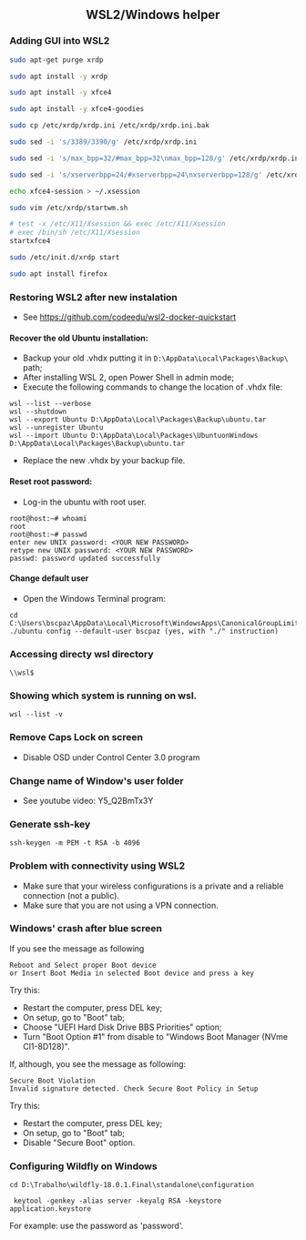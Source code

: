 <h2 align="center">WSL2/Windows helper</h2>

### Adding GUI into WSL2
```bash
sudo apt-get purge xrdp
```
```bash
sudo apt install -y xrdp
```
```bash
sudo apt install -y xfce4
```
```bash
sudo apt install -y xfce4-goodies
```
```bash
sudo cp /etc/xrdp/xrdp.ini /etc/xrdp/xrdp.ini.bak
```
```bash
sudo sed -i 's/3389/3390/g' /etc/xrdp/xrdp.ini
```
```bash
sudo sed -i 's/max_bpp=32/#max_bpp=32\nmax_bpp=128/g' /etc/xrdp/xrdp.ini
```
```bash
sudo sed -i 's/xserverbpp=24/#xserverbpp=24\nxserverbpp=128/g' /etc/xrdp/xrdp.ini
```
```bash
echo xfce4-session > ~/.xsession
```
```bash
sudo vim /etc/xrdp/startwm.sh
```
```bash
# test -x /etc/X11/Xsession && exec /etc/X11/Xsession
# exec /bin/sh /etc/X11/Xsession
startxfce4
```
```bash
sudo /etc/init.d/xrdp start
```
```bash
sudo apt install firefox
```

### Restoring WSL2 after new instalation
 * See https://github.com/codeedu/wsl2-docker-quickstart

 #### Recover the old Ubuntu installation:
 * Backup your old .vhdx putting it in ```D:\AppData\Local\Packages\Backup\``` path;
 * After installing WSL 2, open Power Shell in admin mode;
 * Execute the following commands to change the location of .vhdx file:

```console
wsl --list --verbose
wsl --shutdown
wsl --export Ubuntu D:\AppData\Local\Packages\Backup\ubuntu.tar
wsl --unregister Ubuntu
wsl --import Ubuntu D:\AppData\Local\Packages\UbuntuonWindows D:\AppData\Local\Packages\Backup\ubuntu.tar
```
 * Replace the new .vhdx by your backup file.

 #### Reset root password:
 * Log-in the ubuntu with root user.
```console
root@host:~# whoami
root
root@host:~# passwd
enter new UNIX password: <YOUR NEW PASSWORD>
retype new UNIX password: <YOUR NEW PASSWORD>
passwd: password updated successfully
```
 #### Change default user
 * Open the Windows Terminal program:
```console
cd C:\Users\bscpaz\AppData\Local\Microsoft\WindowsApps\CanonicalGroupLimited.UbuntuonWindows_***
./ubuntu config --default-user bscpaz (yes, with "./" instruction)
``` 

### Accessing directy wsl directory
```console
\\wsl$
```

### Showing which system is running on wsl.
```
wsl --list -v
```

### Remove Caps Lock on screen
  * Disable OSD under Control Center 3.0 program

### Change name of Window's user folder
  * See youtube video: Y5_Q2BmTx3Y

### Generate ssh-key
```console
ssh-keygen -m PEM -t RSA -b 4096
```
### Problem with connectivity using WSL2
* Make sure that your wireless configurations is a private and a reliable connection (not a public).
* Make sure that you are not using a VPN connection.

### Windows' crash after blue screen
If you see the message as following
```console
Reboot and Select proper Boot device
or Insert Boot Media in selected Boot device and press a key
```
Try this:
* Restart the computer, press DEL key;
* On setup, go to "Boot" tab;
* Choose "UEFI Hard Disk Drive BBS Priorities" option;
* Turn "Boot Option #1" from disable to "Windows Boot Manager (NVme Cl1-8D128)".

If, although, you see the message as following:
```console
Secure Boot Violation
Invalid signature detected. Check Secure Boot Policy in Setup
```
Try this:
* Restart the computer, press DEL key;
* On setup, go to "Boot" tab;
* Disable "Secure Boot" option.

### Configuring Wildfly on Windows

```console
cd D:\Trabalho\wildfly-18.0.1.Final\standalone\configuration 
```

```console
 keytool -genkey -alias server -keyalg RSA -keystore application.keystore
```
For example: use the password as 'password'.
